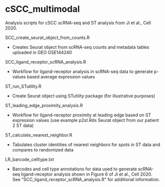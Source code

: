# cSCC_multimodal
Analysis scripts for cSCC scRNA-seq and ST analysis from Ji et al., Cell 2020.

SCC_create_seurat_object_from_counts.R
- Creates Seurat object from scRNA-seq counts and metadata tables uploaded in GEO GSE144240

SCC_ligand_receptor_scRNA_analysis.R
- Workflow for ligand-receptor analysis in scRNA-seq data to generate p-values based average expression values

ST_run_STutility.R
- Create Seurat object using STutility package (for illustrative purposes)

ST_leading_edge_proximity_analysis.R
- Workflow for ligand-receptor proximity at leading edge based on ST expression values (use example p2st.Rds Seurat object from our patient 2 ST data)

ST_calculate_nearest_neighbor.R
- Tabulates cluster identities of nearest neighbors for spots in ST data and compares to randomized data

LR_barcode_celltype.txt
- Barcodes and cell type annotations for data used to generate scRNA-seq ligand-receptor analysis shown in Figure 6 of Ji et al., Cell 2020. See "SCC_ligand_receptor_scRNA_analysis.R" for additional information.
